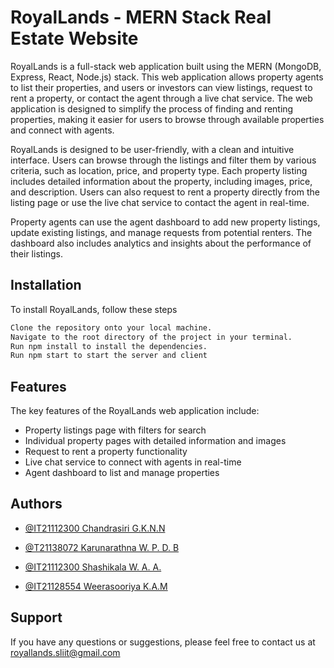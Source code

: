 # RoyalLands - MERN Stack Real Estate Website

RoyalLands is a full-stack web application built using the MERN (MongoDB, Express, React, Node.js) stack. This web application allows property agents to list their properties, and users or investors can view listings, request to rent a property, or contact the agent through a live chat service. The web application is designed to simplify the process of finding and renting properties, making it easier for users to browse through available properties and connect with agents. 

RoyalLands is designed to be user-friendly, with a clean and intuitive interface. Users can browse through the listings and filter them by various criteria, such as location, price, and property type. Each property listing includes detailed information about the property, including images, price, and description. Users can also request to rent a property directly from the listing page or use the live chat service to contact the agent in real-time.

Property agents can use the agent dashboard to add new property listings, update existing listings, and manage requests from potential renters. The dashboard also includes analytics and insights about the performance of their listings.

## Installation

To install RoyalLands, follow these steps

```bash
Clone the repository onto your local machine.
Navigate to the root directory of the project in your terminal.
Run npm install to install the dependencies.
Run npm start to start the server and client
```
    
## Features

The key features of the RoyalLands web application include:

- Property listings page with filters for search
- Individual property pages with detailed information and images
- Request to rent a property functionality
- Live chat service to connect with agents in real-time
- Agent dashboard to list and manage properties


## Authors

- [@IT21112300 Chandrasiri G.K.N.N](https://www.github.com/NirmalNaveen20)

- [@T21138072 Karunarathna W. P. D. B](https://www.github.com/T21138072)

- [@IT21112300 Shashikala W. A. A.](https://www.github.com/IT21112300)

- [@IT21128554 Weerasooriya K.A.M](https://www.github.com/IT21128554)


## Support

If you have any questions or suggestions, please feel free to contact us at royallands.sliit@gmail.com
